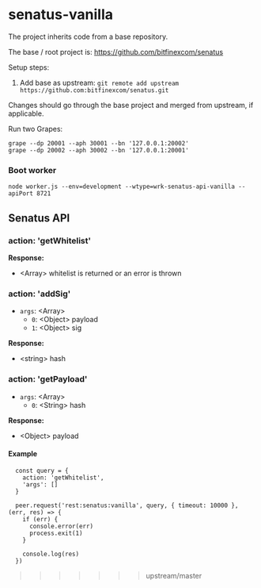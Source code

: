 # senatus-vanilla

The project inherits code from a base repository.

The base / root project is: https://github.com/bitfinexcom/senatus

Setup steps:

1. Add base as upstream: `git remote add upstream https://github.com:bitfinexcom/senatus.git`

Changes should go through the base project and merged from upstream, if applicable.

Run two Grapes:

```
grape --dp 20001 --aph 30001 --bn '127.0.0.1:20002'
grape --dp 20002 --aph 30002 --bn '127.0.0.1:20001'
```

### Boot worker

```
node worker.js --env=development --wtype=wrk-senatus-api-vanilla --apiPort 8721
```

## Senatus API

### action: 'getWhitelist'

**Response:**

  - &lt;Array&gt; whitelist is returned or an error is thrown   

### action: 'addSig'

  - `args`: &lt;Array&gt;
    - `0`: &lt;Object&gt; payload
    - `1`: &lt;Object&gt; sig

**Response:**

  - &lt;string&gt; hash
  
### action: 'getPayload'

  - `args`: &lt;Array&gt;
    - `0`: &lt;String&gt; hash

**Response:**

  - &lt;Object&gt; payload

#### Example

```
  const query = {
    action: 'getWhitelist',
    'args': []
  }

  peer.request('rest:senatus:vanilla', query, { timeout: 10000 }, (err, res) => {
    if (err) {
      console.error(err)
      process.exit(1)
    }

    console.log(res)
  })
```
>>>>>>> upstream/master
